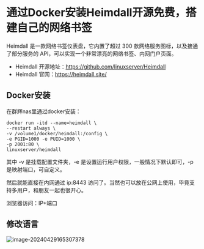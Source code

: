 # 通过Docker安装Heimdall开源免费，搭建自己的网络书签

Heimdall 是一款网络书签仪表盘，它内置了超过 300 款网络服务图标，以及接通了部分服务的 API，可以实现一个非常漂亮的网络书签、内网门户页面。

- Heimdall 开源地址：https://github.com/linuxserver/Heimdall
- Heimdall 官网：https://heimdall.site/

## Docker安装



在群辉nas里通过docker安装：

```
docker run -itd --name=heimdall \
--restart always \
-v /volume1/docker/heimdall:/config \
-e PGID=1000 -e PUID=1000 \
-p 2001:80 \
linuxserver/heimdall
```



其中 -v 是挂载配置文件夹，-e 是设置运行用户权限，一般情况下默认即可，-p 是映射端口，可自定义。

然后就能直接在内网通过 ip:8443 访问了。当然也可以放在公网上使用，毕竟支持多用户，和朋友一起也很开心。

浏览器访问：IP+端口



## 修改语言

![image-20240429165307378](https://imgoss.xgss.net/picgo/image-20240429165307378.png?aliyun)







